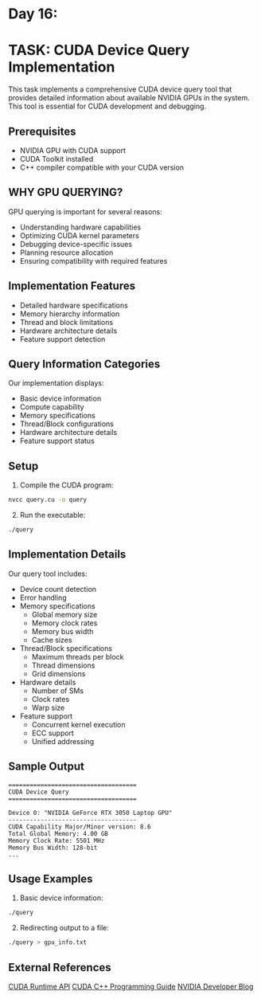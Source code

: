# Day 16:
# TASK: CUDA Device Query Implementation

This task implements a comprehensive CUDA device query tool that provides detailed information about available NVIDIA GPUs in the system. This tool is essential for CUDA development and debugging.

## Prerequisites
- NVIDIA GPU with CUDA support
- CUDA Toolkit installed
- C++ compiler compatible with your CUDA version

## WHY GPU QUERYING?

GPU querying is important for several reasons:
- Understanding hardware capabilities
- Optimizing CUDA kernel parameters
- Debugging device-specific issues
- Planning resource allocation
- Ensuring compatibility with required features

## Implementation Features
- Detailed hardware specifications
- Memory hierarchy information
- Thread and block limitations
- Hardware architecture details
- Feature support detection

## Query Information Categories
Our implementation displays:
- Basic device information
- Compute capability
- Memory specifications
- Thread/Block configurations
- Hardware architecture details
- Feature support status

## Setup
1. Compile the CUDA program:
```bash
nvcc query.cu -o query
```

2. Run the executable:
```bash
./query
```

## Implementation Details
Our query tool includes:
- Device count detection
- Error handling
- Memory specifications
  - Global memory size
  - Memory clock rates
  - Memory bus width
  - Cache sizes
- Thread/Block specifications
  - Maximum threads per block
  - Thread dimensions
  - Grid dimensions
- Hardware details
  - Number of SMs
  - Clock rates
  - Warp size
- Feature support
  - Concurrent kernel execution
  - ECC support
  - Unified addressing

## Sample Output
```
====================================
CUDA Device Query
====================================

Device 0: "NVIDIA GeForce RTX 3050 Laptop GPU"
------------------------------------
CUDA Capability Major/Minor version: 8.6
Total Global Memory: 4.00 GB
Memory Clock Rate: 5501 MHz
Memory Bus Width: 128-bit
...
```

## Usage Examples
1. Basic device information:
```bash
./query
```

2. Redirecting output to a file:
```bash
./query > gpu_info.txt
```

## External References

[CUDA Runtime API](https://docs.nvidia.com/cuda/cuda-runtime-api/index.html)
[CUDA C++ Programming Guide](https://docs.nvidia.com/cuda/cuda-c-programming-guide/index.html)
[NVIDIA Developer Blog](https://developer.nvidia.com/blog)